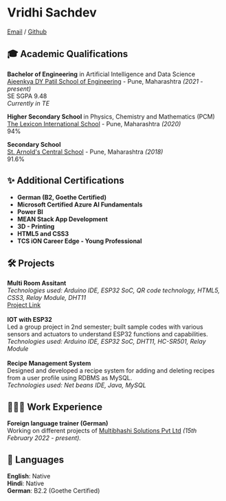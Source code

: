# Vridhi Sachdev

[Email](mailto:vridhi.ritesh.sachdev@gmail.com) / [Github](https://github.com/wickedseer/)


## 🎓 Academic Qualifications
**Bachelor of Engineering** in Artificial Intelligence and Data Science <br>
[Ajeenkya DY Patil School of Engineering](https://dypsoe.in/) - Pune, Maharashtra *(2021 - present)* <br>
SE SGPA 9.48 <br>
*Currently in TE* <br>

**Higher Secondary School** in Physics, Chemistry and Mathematics (PCM) <br>
[The Lexicon International School](https://lexiconedu.in/) - Pune, Maharashtra *(2020)* <br>
94% <br>

**Secondary School** <br>
[St. Arnold's Central School](https://www.arnoldcentralschool.org/) - Pune, Maharashtra *(2018)* <br>
91.6% <br>

## ✨ Additional Certifications 

-  **German (B2, Goethe Certified)**
- **Microsoft Certified Azure AI Fundamentals** <br>
- **Power BI** <br>
- **MEAN Stack App Development** <br>
- **3D - Printing** <br>
- **HTML5 and CSS3** <br>
- **TCS iON Career Edge - Young Professional** <br>

## 🛠️ Projects
**Multi Room Assitant** <br> 
*Technologies used: Arduino IDE, ESP32 SoC, QR code technology, HTML5, CSS3, Relay Module, DHT11* <br>
[Project Link](https://github.com/wickedseer/Multi-Room-Assistant) <br><br>
**IOT with ESP32**<br>
Led a group project in 2nd semester; built sample codes with various sensors and actuators to understand ESP32 functions and capabilities. <br>
*Technologies used: Arduino IDE, ESP32 SoC, DHT11, HC-SR501, Relay Module* <br><br>
**Recipe Management System**<br>
Designed and developed a recipe system for adding and deleting recipes from a user profile using RDBMS as MySQL. <br>
*Technologies used: Net beans IDE, Java, MySQL* <br>

## 👩🏼‍💻 Work Experience
**Foreign language trainer (German)** <br>
Working on different projects of [Multibhashi Solutions Pvt Ltd](https://www.multibhashi.com/)  *(15th February 2022 - present).* <br>

## 💬 Languages
**English**: Native <br>
**Hindi**: Native <br>
**German**: B2.2 (Goethe Certified)


